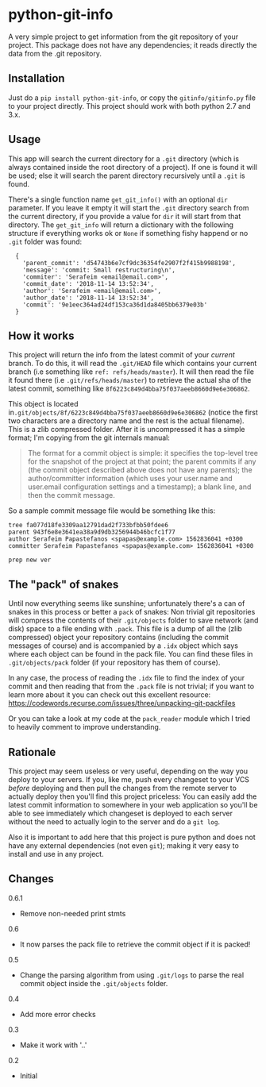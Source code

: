# python-git-info

A very simple project to get information from the git repository of your project.
This package does not have any dependencies; it reads directly the data from the
.git repository.

## Installation

Just do a `pip install python-git-info`, or copy the `gitinfo/gitinfo.py` file to your
project directly. This project should work with both python 2.7 and 3.x.

## Usage

This app will search the current directory for a `.git` directory (which is
always contained inside the root directory of a project). If one is found
it will be used; else it will search the parent directory recursively until a
`.git` is found.

There's a single function name `get_git_info()` with an optional `dir` parameter.
If you leave it empty it will start the `.git` directory search from the current directory,
if you provide a value for `dir` it will start from that directory. The `get_git_info`
will return a dictionary with the following structure if everything works ok or
`None` if something fishy happend or no `.git` folder was found:

```
  {
    'parent_commit': 'd54743b6e7cf9dc36354fe2907f2f415b9988198', 
    'message': 'commit: Small restructuring\n', 
    'commiter': 'Serafeim <email@email.com>', 
    'commit_date': '2018-11-14 13:52:34', 
    'author': 'Serafeim <email@email.com>', 
    'author_date': '2018-11-14 13:52:34', 
    'commit': '9e1eec364ad24df153ca36d1da8405bb6379e03b'
  }
```

## How it works

This project will return the info from the latest commit of your *current* branch. To do this, it will read the `.git/HEAD` file which contains your current branch (i.e something like `ref: refs/heads/master`). It will then read the file it found there (i.e `.git/refs/heads/master`) to retrieve the actual sha of the latest commit, something like `8f6223c849d4bba75f037aeeb8660d9e6e306862`. 

This object is located in`.git/objects/8f/6223c849d4bba75f037aeeb8660d9e6e306862` (notice
the first two characters are a directory name and the rest is the actual filename). This
is a zlib compressed folder. After it is uncompressed it has a simple format; I'm
copying from the git internals manual:

> The format for a commit object is simple: it specifies the top-level tree for the snapshot of the project at that point; the parent commits if any (the commit object described above does not have any parents); the author/committer information (which uses your user.name and user.email configuration settings and a timestamp); a blank line, and then the commit message.

So a sample commit message file would be something like this:

```
tree fa077d18fe3309aa12791dad2f733bfbb50fdee6
parent 943f6e8e3641ea38a9d9db3256944b46bcfc1f77
author Serafeim Papastefanos <spapas@example.com> 1562836041 +0300
committer Serafeim Papastefanos <spapas@example.com> 1562836041 +0300

prep new ver
```

## The "pack" of snakes

Until now everything seems like sunshine; unfortunately there's a can of snakes in this process or better a `pack` of snakes: Non trivial git repositories will
compress the contents of their `.git/objects` folder to save network (and disk) space to a file ending with `.pack`. This file is a dump of all the (zlib compressed)
object your repository contains (including the commit messages of course) and is accompanied by a `.idx` object which says where each object can be found in the 
pack file. You can find these files in `.git/objects/pack`  folder (if your repository has them of course). 

In any case, the process of reading the `.idx` file to find the index of your commit and then reading that from the `.pack` file is not trivial; if you want
to learn more about it you can check out this excellent resource: https://codewords.recurse.com/issues/three/unpacking-git-packfiles

Or you can take a look at my code at the `pack_reader` module which I tried to heavily comment to improve understanding.

## Rationale

This project may seem useless or very useful, depending on the way you deploy to your servers. If you, like me, push every changeset to your VCS *before* deploying and then pull the changes from the remote server to actually deploy then you'll find this project priceless: You can easily add the latest commit information to somewhere in your web application so you'll be able to see immediately which changeset is deployed to each server without the need to actually login to the server and do a `git log`.

Also it is important to add here that this project is pure python and does not have
any external dependencies (not even `git`); making it very easy to install and 
use in any project.

## Changes

0.6.1

* Remove non-needed print stmts

0.6

* It now parses the pack file to retrieve the commit object if it is packed!

0.5

* Change the parsing algorithm from using `.git/logs` to parse the real commit object inside the `.git/objects` folder.


0.4

* Add more error checks

0.3

* Make it work with '..'

0.2

* Initial

